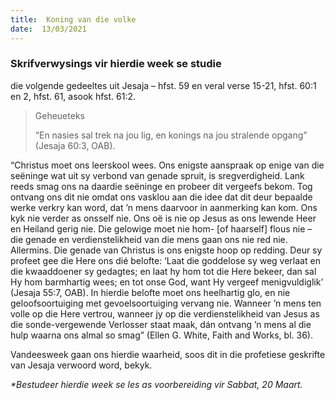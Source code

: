 ```yaml
---
title:  Koning van die volke
date:  13/03/2021
---
```


### Skrifverwysings vir hierdie week se studie
die volgende gedeeltes uit Jesaja – hfst. 59 en veral verse 15-21, hfst. 60:1 en 2, hfst. 61, asook hfst. 61:2.

> <p>Geheueteks</p>
> “En nasies sal trek na jou lig, en konings na jou stralende opgang” (Jesaja 60:3, OAB).

“Christus moet ons leerskool wees. Ons enigste aanspraak op enige van die seëninge wat uit sy verbond van genade spruit, is sregverdigheid. Lank reeds smag ons na daardie seëninge en probeer dit vergeefs bekom. Tog ontvang ons dit nie omdat ons vasklou aan die idee dat dit deur bepaalde werke verkry kan word, dat ’n mens daarvoor in aanmerking kan kom. Ons kyk nie verder as onsself nie. Ons oë is nie op Jesus as ons lewende Heer en Heiland gerig nie. Die gelowige moet nie hom- [of haarself] flous nie – die genade en verdienstelikheid van die mens gaan ons nie red nie. Allermins. Die genade van Christus is ons enigste hoop op redding. Deur sy profeet gee die Here ons dié belofte: ‘Laat die goddelose sy weg verlaat en die kwaaddoener sy gedagtes; en laat hy hom tot die Here bekeer, dan sal Hy hom barmhartig wees; en tot onse God, want Hy vergeef menigvuldiglik’ (Jesaja 55:7, OAB). In hierdie belofte moet ons heelhartig glo, en nie geloofsoortuiging met gevoelsoortuiging vervang nie. Wanneer ’n mens ten volle op die Here vertrou, wanneer jy op die verdienstelikheid van Jesus as die sonde-vergewende Verlosser staat maak, dán ontvang ’n mens al die hulp waarna ons almal so smag” (Ellen G. White, Faith and Works, bl. 36).

Vandeesweek gaan ons hierdie waarheid, soos dit in die profetiese geskrifte van Jesaja verwoord word, bekyk.

_*Bestudeer hierdie week se les as voorbereiding vir Sabbat, 20 Maart._